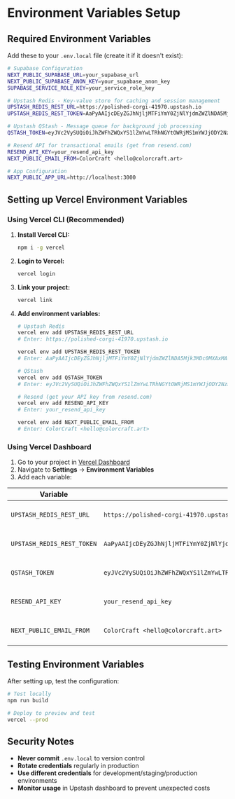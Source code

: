 # Environment Variables Setup

## Required Environment Variables

Add these to your `.env.local` file (create it if it doesn't exist):

```bash
# Supabase Configuration
NEXT_PUBLIC_SUPABASE_URL=your_supabase_url
NEXT_PUBLIC_SUPABASE_ANON_KEY=your_supabase_anon_key
SUPABASE_SERVICE_ROLE_KEY=your_service_role_key

# Upstash Redis - Key-value store for caching and session management
UPSTASH_REDIS_REST_URL=https://polished-corgi-41970.upstash.io
UPSTASH_REDIS_REST_TOKEN=AaPyAAIjcDEyZGJhNjljMTFiYmY0ZjNlYjdmZWZlNDA5Mjk3MDc0MXAxMA

# Upstash QStash - Message queue for background job processing
QSTASH_TOKEN=eyJVc2VySUQiOiJhZWFhZWQxYS1lZmYwLTRhNGYtOWRjMS1mYWJjODY2NzMwN2QiLCJQYXNzd29yZCI6ImYxZTAyYWQ3MzdmOTRhMTNiZDczNTg5YmEyMzgzZmU2In0=

# Resend API for transactional emails (get from resend.com)
RESEND_API_KEY=your_resend_api_key
NEXT_PUBLIC_EMAIL_FROM=ColorCraft <hello@colorcraft.art>

# App Configuration
NEXT_PUBLIC_APP_URL=http://localhost:3000
```

## Setting up Vercel Environment Variables

### Using Vercel CLI (Recommended)

1. **Install Vercel CLI:**
   ```bash
   npm i -g vercel
   ```

2. **Login to Vercel:**
   ```bash
   vercel login
   ```

3. **Link your project:**
   ```bash
   vercel link
   ```

4. **Add environment variables:**
   ```bash
   # Upstash Redis
   vercel env add UPSTASH_REDIS_REST_URL
   # Enter: https://polished-corgi-41970.upstash.io
   
   vercel env add UPSTASH_REDIS_REST_TOKEN
   # Enter: AaPyAAIjcDEyZGJhNjljMTFiYmY0ZjNlYjdmZWZlNDA5Mjk3MDc0MXAxMA
   
   # QStash
   vercel env add QSTASH_TOKEN
   # Enter: eyJVc2VySUQiOiJhZWFhZWQxYS1lZmYwLTRhNGYtOWRjMS1mYWJjODY2NzMwN2QiLCJQYXNzd29yZCI6ImYxZTAyYWQ3MzdmOTRhMTNiZDczNTg5YmEyMzgzZmU2In0=
   
   # Resend (get your API key from resend.com)
   vercel env add RESEND_API_KEY
   # Enter: your_resend_api_key
   
   vercel env add NEXT_PUBLIC_EMAIL_FROM
   # Enter: ColorCraft <hello@colorcraft.art>
   ```

### Using Vercel Dashboard

1. Go to your project in [Vercel Dashboard](https://vercel.com/dashboard)
2. Navigate to **Settings** → **Environment Variables**
3. Add each variable:

| Variable | Value | Environment |
|----------|-------|-------------|
| `UPSTASH_REDIS_REST_URL` | `https://polished-corgi-41970.upstash.io` | Production, Preview, Development |
| `UPSTASH_REDIS_REST_TOKEN` | `AaPyAAIjcDEyZGJhNjljMTFiYmY0ZjNlYjdmZWZlNDA5Mjk3MDc0MXAxMA` | Production, Preview, Development |
| `QSTASH_TOKEN` | `eyJVc2VySUQiOiJhZWFhZWQxYS1lZmYwLTRhNGYtOWRjMS1mYWJjODY2NzMwN2QiLCJQYXNzd29yZCI6ImYxZTAyYWQ3MzdmOTRhMTNiZDczNTg5YmEyMzgzZmU2In0=` | Production, Preview, Development |
| `RESEND_API_KEY` | `your_resend_api_key` | Production, Preview, Development |
| `NEXT_PUBLIC_EMAIL_FROM` | `ColorCraft <hello@colorcraft.art>` | Production, Preview, Development |

## Testing Environment Variables

After setting up, test the configuration:

```bash
# Test locally
npm run build

# Deploy to preview and test
vercel --prod
```

## Security Notes

- **Never commit** `.env.local` to version control
- **Rotate credentials** regularly in production
- **Use different credentials** for development/staging/production environments
- **Monitor usage** in Upstash dashboard to prevent unexpected costs 